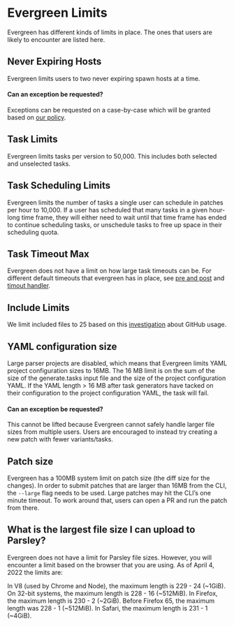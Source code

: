 # Evergreen Limits

Evergreen has different kinds of limits in place. The ones that users are likely to encounter are listed here.

## Never Expiring Hosts

Evergreen limits users to two never expiring spawn hosts at a time.

#### Can an exception be requested?

Exceptions can be requested on a case-by-case which will be granted based on [our policy](https://mongodb.stackenterprise.co/questions/1122).

## Task Limits

Evergreen limits tasks per version to 50,000. This includes both selected and unselected tasks. 

## Task Scheduling Limits

Evergreen limits the number of tasks a single user can schedule in patches per hour to 10,000. If a user has scheduled that many tasks in a given hour-long time frame,
they will either need to wait until that time frame has ended to continue scheduling tasks, or unschedule tasks to free up space in their scheduling quota.

## Task Timeout Max

Evergreen does not have a limit on how large task timeouts can be. For different default timeouts that evergreen has in place, see [pre and post](../Project-Configuration/Project-Configuration-Files/#pre-and-post) and [timout handler](../Project-Configuration/Project-Configuration-Files/#timeout-handler).

## Include Limits

We limit included files to 25 based on this [investigation](https://jira.mongodb.org/browse/DEVPROD-3509) about GitHub usage. 

## YAML configuration size

Large parser projects are disabled, which means that Evergreen limits YAML project configuration sizes to 16MB.
The 16 MB limit is on the sum of the size of the generate.tasks input file and the size of the project configuration YAML. If the YAML length > 16 MB after task generators have tacked on their configuration to the project configuration YAML, the task will fail.

#### Can an exception be requested?

This cannot be lifted because Evergreen cannot safely handle larger file sizes from multiple users. Users are encouraged to instead try creating a new patch with fewer variants/tasks.

## Patch size

Evergreen has a 100MB system limit on patch size (the diff size for the changes). In order to submit patches that are larger than 16MB from the CLI, the `--large` flag needs to be used. Large patches may hit the CLI’s one minute timeout. To work around that, users can open a PR and run the patch from there.

## What is the largest file size I can upload to Parsley?

Evergreen does not have a limit for Parsley file sizes. However, you will encounter a limit based on the browser that you are using. As of April 4, 2022 the limits are:

In V8 (used by Chrome and Node), the maximum length is 229 - 24 (~1GiB). On 32-bit systems, the maximum length is 228 - 16 (~512MiB). In Firefox, the maximum length is 230 - 2 (~2GiB). Before Firefox 65, the maximum length was 228 - 1 (~512MiB). In Safari, the maximum length is 231 - 1 (~4GiB).

